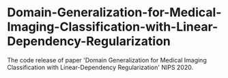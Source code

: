 # Domain-Generalization-for-Medical-Imaging-Classification-with-Linear-Dependency-Regularization
The code release of paper 'Domain Generalization for Medical Imaging Classification with Linear-Dependency Regularization' NIPS 2020.
